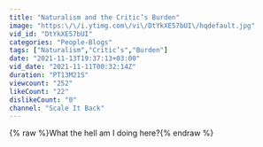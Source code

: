 ```yaml
---
title: "Naturalism and the Critic’s Burden"
image: "https:\/\/i.ytimg.com\/vi\/DtYkXE57bUI\/hqdefault.jpg"
vid_id: "DtYkXE57bUI"
categories: "People-Blogs"
tags: ["Naturalism","Critic’s","Burden"]
date: "2021-11-13T19:37:13+03:00"
vid_date: "2021-11-11T00:32:14Z"
duration: "PT13M21S"
viewcount: "252"
likeCount: "22"
dislikeCount: "0"
channel: "Scale It Back"
---
```

{% raw %}What the hell am I doing here?{% endraw %}

